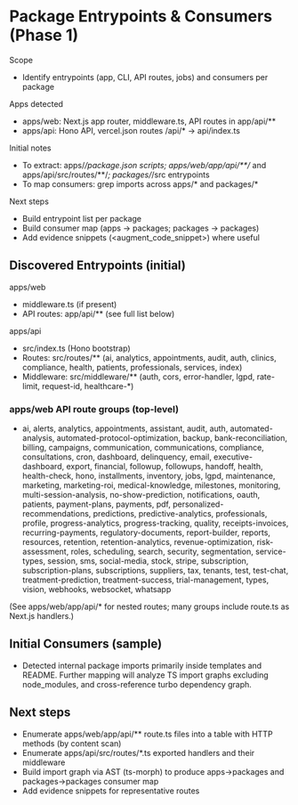 # Package Entrypoints & Consumers (Phase 1)

Scope
- Identify entrypoints (app, CLI, API routes, jobs) and consumers per package

Apps detected
- apps/web: Next.js app router, middleware.ts, API routes in app/api/**
- apps/api: Hono API, vercel.json routes /api/* → api/index.ts

Initial notes
- To extract: apps/*/package.json scripts; apps/web/app/api/**/* and apps/api/src/routes/**/*; packages/*/src entrypoints
- To map consumers: grep imports across apps/* and packages/*

Next steps
- Build entrypoint list per package
- Build consumer map (apps → packages; packages → packages)
- Add evidence snippets (<augment_code_snippet>) where useful
## Discovered Entrypoints (initial)

apps/web
- middleware.ts (if present)
- API routes: app/api/** (see full list below)

apps/api
- src/index.ts (Hono bootstrap)
- Routes: src/routes/** (ai, analytics, appointments, audit, auth, clinics, compliance, health, patients, professionals, services, index)
- Middleware: src/middleware/** (auth, cors, error-handler, lgpd, rate-limit, request-id, healthcare-*)

### apps/web API route groups (top-level)
- ai, alerts, analytics, appointments, assistant, audit, auth, automated-analysis, automated-protocol-optimization, backup, bank-reconciliation, billing, campaigns, communication, communications, compliance, consultations, cron, dashboard, delinquency, email, executive-dashboard, export, financial, followup, followups, handoff, health, health-check, hono, installments, inventory, jobs, lgpd, maintenance, marketing, marketing-roi, medical-knowledge, milestones, monitoring, multi-session-analysis, no-show-prediction, notifications, oauth, patients, payment-plans, payments, pdf, personalized-recommendations, predictions, predictive-analytics, professionals, profile, progress-analytics, progress-tracking, quality, receipts-invoices, recurring-payments, regulatory-documents, report-builder, reports, resources, retention, retention-analytics, revenue-optimization, risk-assessment, roles, scheduling, search, security, segmentation, service-types, session, sms, social-media, stock, stripe, subscription, subscription-plans, subscriptions, suppliers, tax, tenants, test, test-chat, treatment-prediction, treatment-success, trial-management, types, vision, webhooks, websocket, whatsapp

(See apps/web/app/api/* for nested routes; many groups include route.ts as Next.js handlers.)

## Initial Consumers (sample)
- Detected internal package imports primarily inside templates and README. Further mapping will analyze TS import graphs excluding node_modules, and cross-reference turbo dependency graph.

## Next steps
- Enumerate apps/web/app/api/** route.ts files into a table with HTTP methods (by content scan)
- Enumerate apps/api/src/routes/*.ts exported handlers and their middleware
- Build import graph via AST (ts-morph) to produce apps→packages and packages→packages consumer map
- Add evidence snippets for representative routes
